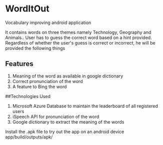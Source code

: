 # WordItOut
Vocabulary improving android application

It contains words on three themes namely Technology, Geography and Animals..
User has to guess the correct word based on a hint provided.
Regardless of whether the user's guess is correct or incorrect, he will be provided the following things

## Features
1) Meaning of the word as available in google dictionary                            
2) Correct  pronunciation of the word                                                       
3) A feature to Bing the word                                           

##Technologies Used
1) Microsoft Azure Database to maintain the leaderboard of all registered users                             
2) iSpeech API for pronunciation of the word                                                            
3) Google dictionary to extract the meaning of the words                                                    

Install the .apk file to try out the app on an android device                                                             
app/build/outputs/apk/
